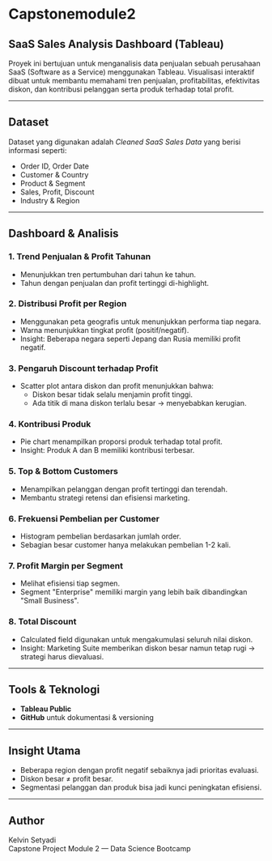 # Capstonemodule2

## SaaS Sales Analysis Dashboard (Tableau)

Proyek ini bertujuan untuk menganalisis data penjualan sebuah perusahaan SaaS (Software as a Service) menggunakan Tableau. Visualisasi interaktif dibuat untuk membantu memahami tren penjualan, profitabilitas, efektivitas diskon, dan kontribusi pelanggan serta produk terhadap total profit.

---

## Dataset
Dataset yang digunakan adalah *Cleaned SaaS Sales Data* yang berisi informasi seperti:
- Order ID, Order Date
- Customer & Country
- Product & Segment
- Sales, Profit, Discount
- Industry & Region

---

## Dashboard & Analisis

### 1. **Trend Penjualan & Profit Tahunan**
- Menunjukkan tren pertumbuhan dari tahun ke tahun.
- Tahun dengan penjualan dan profit tertinggi di-highlight.

### 2. **Distribusi Profit per Region**
- Menggunakan peta geografis untuk menunjukkan performa tiap negara.
- Warna menunjukkan tingkat profit (positif/negatif).
- Insight: Beberapa negara seperti Jepang dan Rusia memiliki profit negatif.

### 3. **Pengaruh Discount terhadap Profit**
- Scatter plot antara diskon dan profit menunjukkan bahwa:
  - Diskon besar tidak selalu menjamin profit tinggi.
  - Ada titik di mana diskon terlalu besar → menyebabkan kerugian.

### 4. **Kontribusi Produk**
- Pie chart menampilkan proporsi produk terhadap total profit.
- Insight: Produk A dan B memiliki kontribusi terbesar.

### 5. **Top & Bottom Customers**
- Menampilkan pelanggan dengan profit tertinggi dan terendah.
- Membantu strategi retensi dan efisiensi marketing.

### 6. **Frekuensi Pembelian per Customer**
- Histogram pembelian berdasarkan jumlah order.
- Sebagian besar customer hanya melakukan pembelian 1-2 kali.

### 7. **Profit Margin per Segment**
- Melihat efisiensi tiap segmen.
- Segment "Enterprise" memiliki margin yang lebih baik dibandingkan "Small Business".

### 8. **Total Discount**
- Calculated field digunakan untuk mengakumulasi seluruh nilai diskon.
- Insight: Marketing Suite memberikan diskon besar namun tetap rugi → strategi harus dievaluasi.

---

## Tools & Teknologi
- **Tableau Public**
- **GitHub** untuk dokumentasi & versioning

---

## Insight Utama
- Beberapa region dengan profit negatif sebaiknya jadi prioritas evaluasi.
- Diskon besar ≠ profit besar.
- Segmentasi pelanggan dan produk bisa jadi kunci peningkatan efisiensi.

---

## Author
Kelvin Setyadi  
Capstone Project Module 2 — Data Science Bootcamp  
